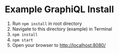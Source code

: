 Example GraphiQL Install
========================

1. Run `npm install` in root directory
2. Navigate to this directory (example) in Terminal
3. `npm install`
4. `npm start`
5. Open your browser to [http://localhost:8080/]()
